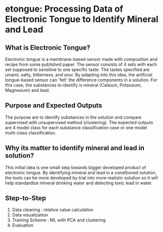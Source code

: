 # etongue: Processing Data of Electronic Tongue to Identify Mineral and Lead
## What is Electronic Tongue?
Electronic tongue is a membrane-based sensor made with composition and recipe from some published paper. The sensor consists of 4 sets with each set supposed to sensitive to one specific taste. The tastes specified are umami, salty, bitterness, and sour. By adapting into this idea, the artificial tongue-based sensor can 'felt' the difference components in a solution. For this case, the substances to identify is mineral (Calsium, Potassium, Magnesium) and lead.
## Purpose and Expected Outputs
The purpose are to identify substances in the solution and compare supervised with unsupervised method (clustering). The expected outputs are 4 model class for each substance classification case or one model multi-class classification.
## Why its matter to identify mineral and lead in solution?
This initial idea is one small step towards bigger developed product of electronic tongue. By identifying mineral and lead in a conditioned solution, the tools can be more developed by trial into more realistic solution so it will help standardize mineral drinking water and detecting toxic lead in water.
## Step-to-Step
1. Data cleaning : relative value calculation
2. Data visualization
3. Training Scheme : ML with PCA and clustering
4. Evaluation
